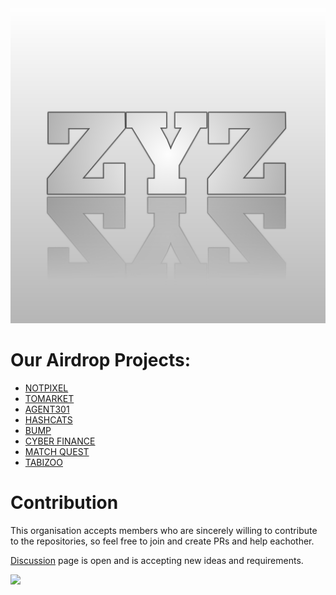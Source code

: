 <div align="center">
  <img src="zyz.jpg">
</div>

# Our Airdrop Projects:

- [NOTPIXEL](https://github.com/zyz-airdrops/notpixel-claimer)
- [TOMARKET](https://github.com/zyz-airdrops/tomarket-claimer)
- [AGENT301](https://github.com/zyz-airdrops/agent301-claimer)
- [HASHCATS](https://github.com/zyz-airdrops/hashcats-claimer)
- [BUMP](https://github.com/zyz-airdrops/bump-claimer)
- [CYBER FINANCE](https://github.com/zyz-airdrops/cyberfinance-claimer)
- [MATCH QUEST](https://github.com/zyz-airdrops/matchquest-claimer)
- [TABIZOO](https://github.com/zyz-airdrops/tabizoo-claimer)

# Contribution 

This organisation accepts members who are sincerely willing to contribute to the repositories, so feel free to join and create PRs and help eachother.

[Discussion](https://github.com/orgs/zyz-airdrops/discussions) page is open and is accepting new ideas and requirements.

![](https://komarev.com/ghpvc/?username=zyz-airdrops)
